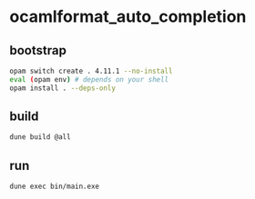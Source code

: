 # ocamlformat_auto_completion

## bootstrap

```sh
opam switch create . 4.11.1 --no-install
eval (opam env) # depends on your shell
opam install . --deps-only
```

## build

```sh
dune build @all
```

## run

```sh
dune exec bin/main.exe
```
